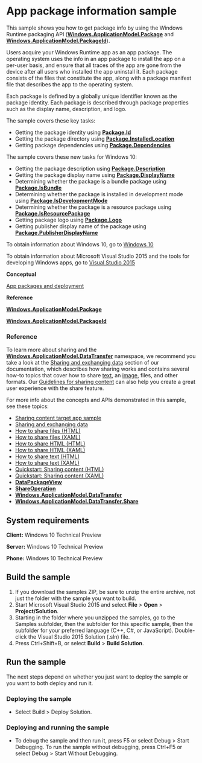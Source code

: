 ﻿<!---
  category: AppSettings 
--->

# App package information sample

This sample shows you how to get package info by using the Windows Runtime packaging API ([**Windows.ApplicationModel.Package**](http://msdn.microsoft.com/library/windows/apps/br224667) and [**Windows.ApplicationModel.PackageId**](http://msdn.microsoft.com/library/windows/apps/br224668)).

Users acquire your Windows Runtime app as an app package. The operating system uses the info in an app package to install the app on a per-user basis, and ensure that all traces of the app are gone from the device after all users who installed the app uninstall it. Each package consists of the files that constitute the app, along with a package manifest file that describes the app to the operating system.

Each package is defined by a globally unique identifier known as the package identity. Each package is described through package properties such as the display name, description, and logo.

The sample covers these key tasks:

-   Getting the package identity using [**Package.Id**](http://msdn.microsoft.com/library/windows/apps/br224680)
-   Getting the package directory using [**Package.InstalledLocation**](http://msdn.microsoft.com/library/windows/apps/br224681)
-   Getting package dependencies using [**Package.Dependencies**](http://msdn.microsoft.com/library/windows/apps/br224679)

The sample covers these new tasks for Windows 10:

-   Getting the package description using [**Package.Description**](http://msdn.microsoft.com/library/windows/apps/dn175742)
-   Getting the package display name using [**Package.DisplayName**](http://msdn.microsoft.com/library/windows/apps/dn175743)
-   Determining whether the package is a bundle package using [**Package.IsBundle**](http://msdn.microsoft.com/library/windows/apps/dn175744)
-   Determining whether the package is installed in development mode using [**Package.IsDevelopmentMode**](http://msdn.microsoft.com/library/windows/apps/dn175745)
-   Determining whether the package is a resource package using [**Package.IsResourcePackage**](http://msdn.microsoft.com/library/windows/apps/dn175746)
-   Getting package logo using [**Package.Logo**](http://msdn.microsoft.com/library/windows/apps/dn175747)
-   Getting publisher display name of the package using [**Package.PublisherDisplayName**](http://msdn.microsoft.com/library/windows/apps/dn175748)

To obtain information about Windows 10, go to [Windows 10](http://go.microsoft.com/fwlink/?LinkID=532421)

To obtain information about Microsoft Visual Studio 2015 and the tools for developing Windows apps, go to [Visual Studio 2015](http://go.microsoft.com/fwlink/?LinkID=532422)

**Conceptual**

[App packages and deployment](http://msdn.microsoft.com/library/windows/apps/hh464929)

**Reference**

[**Windows.ApplicationModel.Package**](http://msdn.microsoft.com/library/windows/apps/br224667)

[**Windows.ApplicationModel.PackageId**](http://msdn.microsoft.com/library/windows/apps/br224668)

### Reference

To learn more about sharing and the [**Windows.ApplicationModel.DataTransfer**](http://msdn.microsoft.com/library/windows/apps/br205967) namespace, we recommend you take a look at the [Sharing and exchanging data](http://msdn.microsoft.com/library/windows/apps/hh464923) section of our documentation, which describes how sharing works and contains several how-to topics that cover how to share [text](http://msdn.microsoft.com/library/windows/apps/hh758313), an [image](http://msdn.microsoft.com/library/windows/apps/hh758305), files, and other formats. Our [Guidelines for sharing content](http://msdn.microsoft.com/library/windows/apps/hh465251) can also help you create a great user experience with the share feature.

For more info about the concepts and APIs demonstrated in this sample, see these topics:

-   [Sharing content target app sample](http://go.microsoft.com/fwlink/p/?linkid=231519)
-   [Sharing and exchanging data](http://msdn.microsoft.com/library/windows/apps/hh464923)
-   [How to share files (HTML)](http://msdn.microsoft.com/library/windows/apps/hh758308)
-   [How to share files (XAML)](http://msdn.microsoft.com/library/windows/apps/hh871371)
-   [How to share HTML (HTML)](http://msdn.microsoft.com/library/windows/apps/hh758310)
-   [How to share HTML (XAML)](http://msdn.microsoft.com/library/windows/apps/hh973055)
-   [How to share text (HTML)](http://msdn.microsoft.com/library/windows/apps/hh758313)
-   [How to share text (XAML)](http://msdn.microsoft.com/library/windows/apps/hh871372)
-   [Quickstart: Sharing content (HTML)](http://msdn.microsoft.com/library/windows/apps/hh465261)
-   [Quickstart: Sharing content (XAML)](http://msdn.microsoft.com/library/windows/apps/hh871368)
-   [**DataPackageView**](http://msdn.microsoft.com/library/windows/apps/hh738408)
-   [**ShareOperation**](http://msdn.microsoft.com/library/windows/apps/br205977)
-   [**Windows.ApplicationModel.DataTransfer**](http://msdn.microsoft.com/library/windows/apps/br205967)
-   [**Windows.ApplicationModel.DataTransfer.Share**](http://msdn.microsoft.com/library/windows/apps/br205989)

## System requirements

**Client:** Windows 10 Technical Preview

**Server:** Windows 10 Technical Preview

**Phone:** Windows 10 Technical Preview

## Build the sample

1. If you download the samples ZIP, be sure to unzip the entire archive, not just the folder with the sample you want to build. 
2. Start Microsoft Visual Studio 2015 and select **File** \> **Open** \> **Project/Solution**.
3. Starting in the folder where you unzipped the samples, go to the Samples subfolder, then the subfolder for this specific sample, then the subfolder for your preferred language (C++, C#, or JavaScript). Double-click the Visual Studio 2015 Solution (.sln) file.
4. Press Ctrl+Shift+B, or select **Build** \> **Build Solution**.

## Run the sample

The next steps depend on whether you just want to deploy the sample or you want to both deploy and run it.

### Deploying the sample

- Select Build > Deploy Solution. 

### Deploying and running the sample

- To debug the sample and then run it, press F5 or select Debug >  Start Debugging. To run the sample without debugging, press Ctrl+F5 or select Debug > Start Without Debugging. 

